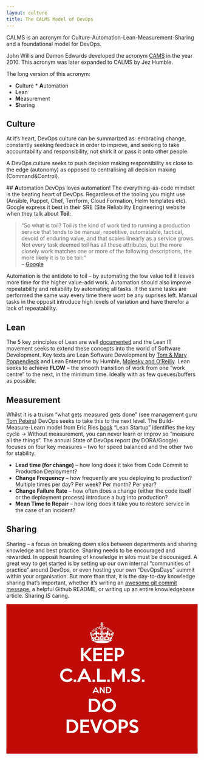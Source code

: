 ```yaml
---
layout: culture
title: The CALMS Model of DevOps
---
```




CALMS is an acronym for Culture-Automation-Lean-Measurement-Sharing and a foundational model for DevOps.

John Willis and Damon Edwards developed the acronym [CAMS](https://itrevolution.com/devops-culture-part-1/) in the year 2010. This acronym was later expanded to CALMS by Jez Humble. ​

The long version of this acronym:
* **C**ulture
​* **A**utomation​
* **L**ean​
* **M**easurement​
* **S**haring​

## **C**ulture
At it’s heart, DevOps culture can be summarized as: embracing change, constantly seeking feedback in order to improve, and seeking to take accountability and responsibility, not shirk it or pass it onto other people.

A DevOps culture seeks to push decision making responsibility as close to the edge (autonomy) as opposed to centralising all decision making (Command&Control).

​## **A**utomation​
DevOps loves automation! The everything-as-code mindset is the beating heart of DevOps. Regardless of the tooling you might use (Ansible, Puppet, Chef, Terrform, Cloud Formation, Helm templates etc). Google express it best in their SRE (Site Reliability Engineering) website when they talk about **Toil**:​
​
> “So what is toil? Toil is the kind of work tied to running a production service that tends to be manual, repetitive, automatable, tactical, devoid of enduring value, and that scales linearly as a service grows. Not every task deemed toil has all these attributes, but the more closely work matches one or more of the following descriptions, the more likely it is to be toil:” <br>– [Google](https://landing.google.com/sre/sre-book/chapters/eliminating-toil/)

Automation is the antidote to toil – by automating the low value toil it leaves more time for the higher value-add work. Automation should also improve repeatability and reliability by automating all tasks. If the same tasks are performed the same way every time there wont be any suprises left. Manual tasks in the opposit introduce high levels of variation and have therefor a lack of repeatability.

## **L**ean​
The 5 key principles of Lean are well [documented](https://theleanway.net/The-Five-Principles-of-Lean) and the Lean IT movement seeks to extend these concepts into the world of Software Development. Key texts are Lean Software Development by [Tom & Mary Poppendieck](https://www.amazon.co.uk/Lean-Software-Development-Agile-Toolkit/dp/0321150783) and Lean Enterprise by Humble, [Molesky and O’Reilly](https://www.amazon.co.uk/Lean-Enterprise-Performance-Organizations-Innovate/dp/1449368425/). Lean seeks to achieve **FLOW** – the smooth transition of work from one “work centre” to the next, in the minimum time. Ideally with as few queues/buffers as possible.

## **M**easurement​
Whilst it is a truism “what gets measured gets done” (see management guru [Tom Peters](https://tompeters.com/columns/what-gets-measured-gets-done/)) DevOps seeks to take this to the next level.  The Build-Measure-Learn model from Eric Ries [book](http://theleanstartup.com/) “Lean Startup” identifies the key cycle -> Without measurement, you can never learn or improv so “measure all the things”. The annual State of DevOps report (by DORA/Google) focuses on four key measures – two for speed balanced and the other two for stability.

* **Lead time (for change)** – how long does it take from Code Commit to Production Deployment?
* **Change Frequency** – how frequently are you deploying to production? Multiple times per day? Per week? Per month? Per year?
* **Change Failure Rate** – how often does a change (either the code itself or the deployment process) introduce a bug into production?​
* **Mean Time to Repair** – how long does it take you to restore service in the case of an incident?

## **S**haring​
Sharing – a focus on breaking down silos between departments and sharing knowledge and best practice. Sharing needs to be encouraged and rewarded. In opposit hoarding of knowledge in silos must be discouraged. A great way to get started is by setting up our own internal “communities of practice” around DevOps, or even hosting your own “DevOpsDays” summit within your organisation. But more than that, it is the day-to-day knowledge sharing that’s important, whether it’s writing an [awesome git commit message](https://fatbusinessman.com/2019/my-favourite-git-commit), a helpful Github README, or writing up an entire knowledgebase article. Sharing *IS* caring.

<p align="center">
<img width="600" src="/images/calms_devops.jpeg">
</p>